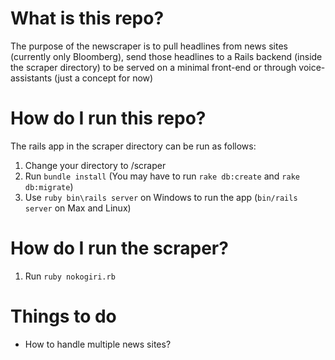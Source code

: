 # What is this repo?

The purpose of the newscraper is to pull headlines from news sites (currently only Bloomberg), send those headlines to a Rails backend (inside the scraper directory) to be served on a minimal front-end or through voice-assistants (just a concept for now)

# How do I run this repo?
The rails app in the scraper directory can be run as follows:
1. Change your directory to /scraper
2. Run `bundle install` (You may have to run `rake db:create` and `rake db:migrate`)
3. Use `ruby bin\rails server` on Windows to run the app (`bin/rails server` on Max and Linux)

# How do I run the scraper?
1. Run `ruby nokogiri.rb`

# Things to do
- How to handle multiple news sites?